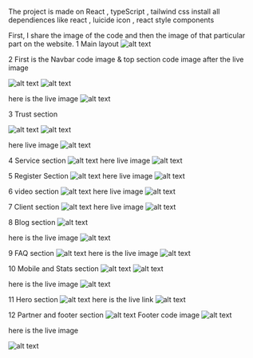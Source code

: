 The project is made on React , typeScript , tailwind css 
install all dependiences like react , luicide icon , react style components

First, I share the image of the code and then the image of that particular part on the website.
1 Main layout
![alt text](https://github.com/Harshit001-ctrl/Register-task/blob/101cc9ee413328296a8a2ff8f9940ca20bf53634/app.png)

2 
First is the Navbar code image & top section code image after the live image

![alt text](https://github.com/Harshit001-ctrl/Register-task/blob/150f48b8227b4c0467d21c0f60c8a30d6993e613/Navbar.png)
![alt text](https://github.com/Harshit001-ctrl/Register-task/blob/150f48b8227b4c0467d21c0f60c8a30d6993e613/top.png)

here is the live image
![alt text](https://github.com/Harshit001-ctrl/Register-task/blob/150f48b8227b4c0467d21c0f60c8a30d6993e613/nav%20%26%20top.png)

3 Trust section

![alt text](https://github.com/Harshit001-ctrl/Register-task/blob/150f48b8227b4c0467d21c0f60c8a30d6993e613/trust.png)
![alt text](https://github.com/Harshit001-ctrl/Register-task/blob/150f48b8227b4c0467d21c0f60c8a30d6993e613/service.png)

here live image 
![alt text](https://github.com/Harshit001-ctrl/Register-task/blob/150f48b8227b4c0467d21c0f60c8a30d6993e613/trust%20%26%20service.png)

4 Service section
![alt text](https://github.com/Harshit001-ctrl/Register-task/blob/aa5672e44c18e1d1a9bda34e0da5a1f406cd64a0/register%20code%20.png)
here live image
![alt text](https://github.com/Harshit001-ctrl/Register-task/blob/150f48b8227b4c0467d21c0f60c8a30d6993e613/register.png)

5 Register Section
![alt text](https://github.com/Harshit001-ctrl/Register-task/blob/3bc2f31d186a94888a382c6ac80a370ed32a091c/viedo%20code.png)
here live image 
![alt text](https://github.com/Harshit001-ctrl/Register-task/blob/3bc2f31d186a94888a382c6ac80a370ed32a091c/viedo.png)

6 video section
![alt text](https://github.com/Harshit001-ctrl/Register-task/blob/3bc2f31d186a94888a382c6ac80a370ed32a091c/client.png)
here live image
![alt text](https://github.com/Harshit001-ctrl/Register-task/blob/3bc2f31d186a94888a382c6ac80a370ed32a091c/clients%20image.png)

7 Client section
![alt text](https://github.com/Harshit001-ctrl/Register-task/blob/3bc2f31d186a94888a382c6ac80a370ed32a091c/blog.png)
here live image
![alt text](https://github.com/Harshit001-ctrl/Register-task/blob/3bc2f31d186a94888a382c6ac80a370ed32a091c/blog%20image.png)

8 Blog section
![alt text](https://github.com/Harshit001-ctrl/Register-task/blob/3bc2f31d186a94888a382c6ac80a370ed32a091c/testimonial.png)

here is the live image
![alt text](https://github.com/Harshit001-ctrl/Register-task/blob/3bc2f31d186a94888a382c6ac80a370ed32a091c/testi.png)

9 FAQ section
![alt text](https://github.com/Harshit001-ctrl/Register-task/blob/3bc2f31d186a94888a382c6ac80a370ed32a091c/faq.png)
here is the live image
![alt text](https://github.com/Harshit001-ctrl/Register-task/blob/3bc2f31d186a94888a382c6ac80a370ed32a091c/faq%20image.png)

10 Mobile and Stats section
![alt text](https://github.com/Harshit001-ctrl/Register-task/blob/3bc2f31d186a94888a382c6ac80a370ed32a091c/mobile.png)
![alt text](https://github.com/Harshit001-ctrl/Register-task/blob/3bc2f31d186a94888a382c6ac80a370ed32a091c/stats.png)

here is the live image
![alt text](https://github.com/Harshit001-ctrl/Register-task/blob/3bc2f31d186a94888a382c6ac80a370ed32a091c/mobile%20%26%20stat.png)

11 Hero section
![alt text](https://github.com/Harshit001-ctrl/Register-task/blob/3bc2f31d186a94888a382c6ac80a370ed32a091c/hero.png)
here is the live link
![alt text](https://github.com/Harshit001-ctrl/Register-task/blob/51d285e5e8d4147ae3377c1d33f82d4e91341a50/number.png)

12 Partner  and footer section
![alt text](https://github.com/Harshit001-ctrl/Register-task/blob/51d285e5e8d4147ae3377c1d33f82d4e91341a50/partner.png)
Footer code image
![alt text](https://github.com/Harshit001-ctrl/Register-task/blob/51d285e5e8d4147ae3377c1d33f82d4e91341a50/fotter.png)

here is the live image

![alt text](https://github.com/Harshit001-ctrl/Register-task/blob/51d285e5e8d4147ae3377c1d33f82d4e91341a50/partner%20and%20fotter.png)










